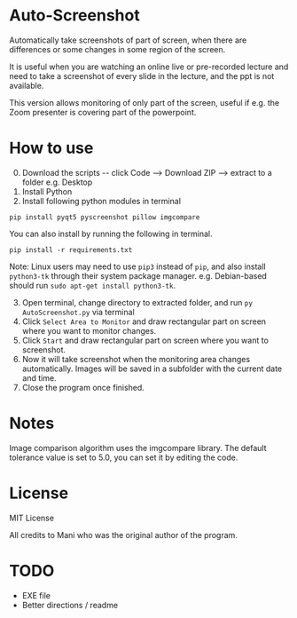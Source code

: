 # Auto-Screenshot
Automatically take screenshots of part of screen, when there are differences or some changes in some region of the screen.

It is useful when you are watching an online live or pre-recorded lecture and need to take a screenshot of every slide in the lecture, and the ppt is not available. 

This version allows monitoring of only part of the screen, useful if e.g. the Zoom presenter is covering part of the powerpoint.

# How to use
0. Download the scripts -- click Code --> Download ZIP --> extract to a folder e.g. Desktop
1. Install Python
2. Install following python modules in terminal
```
pip install pyqt5 pyscreenshot pillow imgcompare
```
You can also install by running the following in terminal.
```
pip install -r requirements.txt
```
Note: Linux users may need to use `pip3` instead of `pip`, and also install `python3-tk` through their system package manager. e.g. Debian-based should run `sudo apt-get install python3-tk`.

3. Open terminal, change directory to extracted folder, and run ```py AutoScreenshot.py``` via terminal
4. Click ```Select Area to Monitor``` and draw rectangular part on screen where you want to monitor changes.
4. Click ```Start``` and draw rectangular part on screen where you want to screenshot.
5. Now it will take screenshot when the monitoring area changes automatically. Images will be saved in a subfolder with the current date and time.
6. Close the program once finished.

# Notes

Image comparison algorithm uses the imgcompare library. The default tolerance value is set to 5.0, you can set it by editing the code.

# License
MIT License

All credits to Mani who was the original author of the program.

# TODO

 - EXE file
 - Better directions / readme
